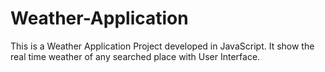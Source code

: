 # Weather-Application

This is a Weather Application Project developed in JavaScript. It show the real time weather of any searched place with  User Interface.
